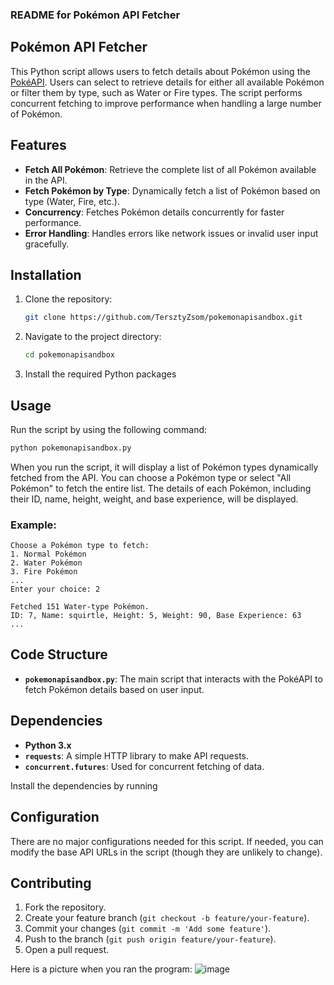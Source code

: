 
### README for Pokémon API Fetcher

## Pokémon API Fetcher

This Python script allows users to fetch details about Pokémon using the [PokéAPI](https://pokeapi.co/). Users can select to retrieve details for either all available Pokémon or filter them by type, such as Water or Fire types. The script performs concurrent fetching to improve performance when handling a large number of Pokémon.

## Features

- **Fetch All Pokémon**: Retrieve the complete list of all Pokémon available in the API.
- **Fetch Pokémon by Type**: Dynamically fetch a list of Pokémon based on type (Water, Fire, etc.).
- **Concurrency**: Fetches Pokémon details concurrently for faster performance.
- **Error Handling**: Handles errors like network issues or invalid user input gracefully.

## Installation

1. Clone the repository:
   ```bash
   git clone https://github.com/TersztyZsom/pokemonapisandbox.git
   ```
2. Navigate to the project directory:
   ```bash
   cd pokemonapisandbox
   ```
3. Install the required Python packages
 

## Usage

Run the script by using the following command:
```bash
python pokemonapisandbox.py
```

When you run the script, it will display a list of Pokémon types dynamically fetched from the API. You can choose a Pokémon type or select "All Pokémon" to fetch the entire list. The details of each Pokémon, including their ID, name, height, weight, and base experience, will be displayed.

### Example:
```
Choose a Pokémon type to fetch:
1. Normal Pokémon
2. Water Pokémon
3. Fire Pokémon
...
Enter your choice: 2

Fetched 151 Water-type Pokémon.
ID: 7, Name: squirtle, Height: 5, Weight: 90, Base Experience: 63
...
```

## Code Structure

- **`pokemonapisandbox.py`**: The main script that interacts with the PokéAPI to fetch Pokémon details based on user input.

## Dependencies

- **Python 3.x**
- **`requests`**: A simple HTTP library to make API requests.
- **`concurrent.futures`**: Used for concurrent fetching of data.

Install the dependencies by running

## Configuration

There are no major configurations needed for this script. If needed, you can modify the base API URLs in the script (though they are unlikely to change).

## Contributing

1. Fork the repository.
2. Create your feature branch (`git checkout -b feature/your-feature`).
3. Commit your changes (`git commit -m 'Add some feature'`).
4. Push to the branch (`git push origin feature/your-feature`).
5. Open a pull request.

Here is a picture when you ran the program:
![image](https://github.com/user-attachments/assets/f0f99e75-ec1b-4aec-901c-1f5be0fb6018)


